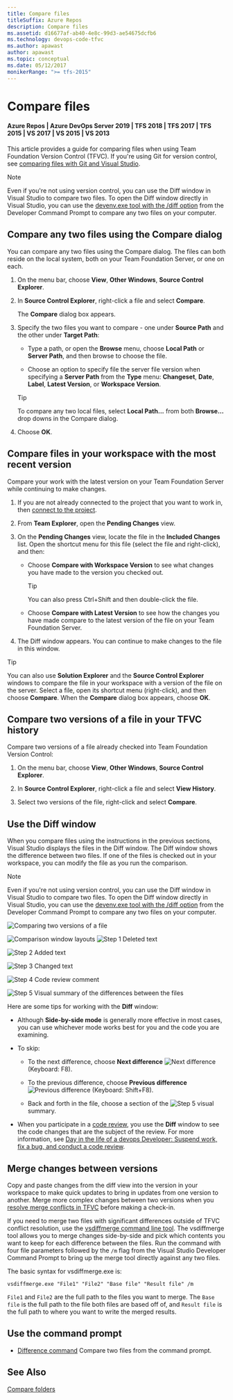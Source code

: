 ```yaml
---
title: Compare files
titleSuffix: Azure Repos
description: Compare files
ms.assetid: d16677af-ab40-4e8c-99d3-ae54675dcfb6
ms.technology: devops-code-tfvc
ms.author: apawast
author: apawast
ms.topic: conceptual
ms.date: 05/12/2017
monikerRange: ">= tfs-2015"
---
```


# Compare files

#### Azure Repos | Azure DevOps Server 2019 | TFS 2018 | TFS 2017 | TFS 2015 | VS 2017 | VS 2015 | VS 2013

This article provides a guide for comparing files when using Team Foundation Version Control (TFVC). If you're using Git for version control, see [comparing files with Git and Visual Studio](../../repos/git/review-history.md).

> [!NOTE]
> Even if you're not using version control, you can use the Diff window in Visual Studio to compare two files. To open the Diff window directly in Visual Studio, you can use the [devenv.exe tool with the /diff option](https://msdn.microsoft.com/library/jj874068.aspx) from the Developer Command Prompt to compare any two files on your computer.

## Compare any two files using the Compare dialog

You can compare any two files using the Compare dialog. The files can both reside on the local system, both on your Team Foundation Server, or one on each.

1.  On the menu bar, choose **View**, **Other Windows**, **Source Control Explorer**.

2.  In **Source Control Explorer**, right-click a file and select **Compare**.

    The **Compare** dialog box appears.

3.  Specify the two files you want to compare - one under **Source Path** and the other under **Target Path**:

    - Type a path, or open the **Browse** menu, choose **Local Path** or **Server Path**, and then browse to choose the file.

    - Choose an option to specify file the server file version when specifying a **Server Path** from the **Type** menu: **Changeset**, **Date**, **Label**, **Latest Version**, or **Workspace Version**.

    > [!TIP]
    > To compare any two local files, select **Local Path...** from both **Browse...** drop downs in the Compare dialog.

4.  Choose **OK**.

## Compare files in your workspace with the most recent version

Compare your work with the latest version on your Team Foundation Server while continuing to make changes.

1.  If you are not already connected to the project that you want to work in, then [connect to the project](../../organizations/projects/connect-to-projects.md).

2.  From **Team Explorer**, open the **Pending Changes** view.

3.  On the **Pending Changes** view, locate the file in the **Included Changes** list. Open the shortcut menu for this file (select the file and right-click), and then:

    - Choose **Compare with Workspace Version** to see what changes you have made to the version you checked out.

      > [!TIP]
      > You can also press Ctrl+Shift and then double-click the file.

    - Choose **Compare with Latest Version** to see how the changes you have made compare to the latest version of the file on your Team Foundation Server.

4.  The Diff window appears. You can continue to make changes to the file in this window.

> [!Tip]
> You can also use **Solution Explorer** and the **Source Control Explorer** windows to compare the file in your workspace with a version of the file on the server. Select a file, open its shortcut menu (right-click), and then choose **Compare**. When the **Compare** dialog box appears, choose **OK**.

## Compare two versions of a file in your TFVC history

Compare two versions of a file already checked into Team Foundation Version Control:

1.  On the menu bar, choose **View**, **Other Windows**, **Source Control Explorer**.

2.  In **Source Control Explorer**, right-click a file and select **View History**.

3.  Select two versions of the file, right-click and select **Compare**.

## Use the Diff window

When you compare files using the instructions in the previous sections, Visual Studio displays the files in the Diff window. The Diff window shows the difference between two files. If one of the files is checked out in your workspace, you can modify the file as you run the comparison.

> [!NOTE]
> Even if you're not using version control, you can use the Diff window in Visual Studio to compare two files. To open the Diff window directly in Visual Studio, you can use the [devenv.exe tool with the /diff option](https://msdn.microsoft.com/library/jj874068.aspx) from the Developer Command Prompt to compare any two files on your computer.

![Comparing two versions of a file](media/compare-files/IC558594.png)

![Comparison window layouts](media/compare-files/IC556152.png)
![Step 1](media/compare-files/IC756627.png) Deleted text

![Step 2](media/compare-files/IC646325.png) Added text

![Step 3](media/compare-files/IC646326.png) Changed text

![Step 4](media/compare-files/IC646327.png) Code review comment

![Step 5](media/compare-files/IC646328.png) Visual summary of the differences between the files

Here are some tips for working with the **Diff** window:

- Although **Side-by-side mode** is generally more effective in most cases, you can use whichever mode works best for you and the code you are examining.

- To skip:

  - To the next difference, choose **Next difference** ![Next difference](media/compare-files/IC558315.gif) (Keyboard: F8).

  - To the previous difference, choose **Previous difference** ![Previous difference](media/compare-files/IC558316.gif) (Keyboard: Shift+F8).

  - Back and forth in the file, choose a section of the ![Step 5](media/compare-files/IC646328.png) visual summary.

- When you participate in a [code review](day-life-alm-developer-suspend-work-fix-bug-conduct-code-review.md), you use the **Diff** window to see the code changes that are the subject of the review. For more information, see [Day in the life of a devops Developer: Suspend work, fix a bug, and conduct a code review](day-life-alm-developer-suspend-work-fix-bug-conduct-code-review.md).

## Merge changes between versions

Copy and paste changes from the diff view into the version in your workspace to make quick updates to bring in updates from one version to another.
Merge more complex changes between two versions when you [resolve merge conflicts in TFVC](resolve-team-foundation-version-control-conflicts.md) before making a check-in.

If you need to merge two files with significant differences outside of TFVC conflict resolution, use the [vsdiffmerge command line tool](https://roadtoalm.com/2013/10/22/use-visual-studio-as-your-diff-and-merging-tool-for-local-files).
The vsdiffmerge tool allows you to merge changes side-by-side and pick which contents you want to keep for each difference between the files.
Run the command with four file parameters followed by the `/m` flag from the Visual Studio Developer Command Prompt to bring up the merge tool directly against any two files.

The basic syntax for vsdiffmerge.exe is:

```
vsdiffmerge.exe "File1" "File2" "Base file" "Result file" /m
```

`File1` and `File2` are the full path to the files you want to merge.
The `Base file` is the full path to the file both files are based off of, and `Result file` is the full path to where you want to write the merged results.

## Use the command prompt

- [Difference command](difference-command.md) Compare two files from the command prompt.

## See Also

[Compare folders](compare-folders.md)
